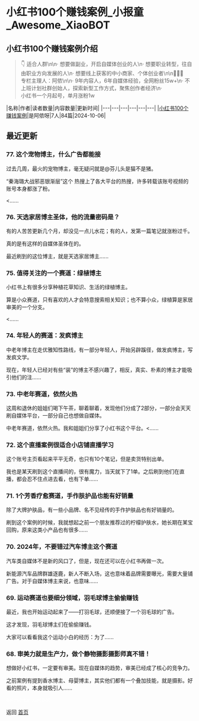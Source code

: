 # 小红书100个赚钱案例_小报童_Awesome_XiaoBOT

## 小红书100个赚钱案例介绍
> 👇 适合人群\n\n· 想要做副业，开启自媒体创业的人\n· 想要职业转型，往自由职业方向发展的人\n· 想要线上获客的中小商家、个体创业者\n\n👩🏻‍🌾  
专栏主理人：阿侬\n\n· 9年内容人，6年自媒体经验，全网粉丝15w+\n· 不上班计划社群创始人，探索新型工作方式，聚焦创作者经济\n·  
小红书一个月起号，单月涨粉1w  
  


|名称|作者|读者数量|内容数量|更新时间|
|---|---|---|---|---|---|
|[小红书100个赚钱案例](https://xiaobot.net/p/bushangban001?refer=0b133df9-27dc-423b-8101-639049001c13)|是阿侬呀|7人|84篇|2024-10-06|

## 最近更新
### 77\. 这个宠物博主，什么广告都能接

过去几周，最火的宠物博主，毫无疑问就是@芬儿头是猫不是猪。

“秦海璐大战邪恶银渐层”这个 热搜上了各大平台的热搜，许多转载该账号视频的账号本身都涨了粉。

<......

### 76\. 天选家居博主圣体，他的流量密码是？

有的人苦苦更新几个月，却没见一点儿水花；有的人，发第一篇笔记就涨粉过千。

真的是有这样的自媒体圣体在的。

最近刷到的这位博主，就是天选家居博主......

### 75\. 值得关注的一个赛道：绿植博主

小红书上有很多分享种植花草知识、生活的绿植博主。

算是小众赛道，只有喜欢的人才会特意搜索相关知识；也不算小众，绿植算是家居审美的一个分支。

<......

### 74\. 年轻人的赛道：发疯博主

中老年博主在走优雅知性路线，有一部分年轻人，开始另辟蹊径，做发疯博主，写发疯文学。

现在，年轻人已经对有些“装”的博主不感兴趣了，相反，真实、朴素的博主才能吸引他们的注......

### 73\. 中老年赛道，依然火热

这周和退休的姐姐们喝下午茶，聊着聊着，发现他们分成了2部分，一部分会天天刷自媒体平台，一部分自己也想做自媒体。

中老年赛道，依然火热。我和姐姐们分享了小红书这个平台。<......

### 72\. 这个直播案例很适合小店铺直播学习

这个账号主页看起来平平无奇，也只有10个笔记，但是卖货特别出单。

我也是某天刷到这个直播间的，很有魔力，当天就下了1单。之后刷到他们在直播，都会忍不住点进去看，也有下单......

### 71\. 1个芳香疗愈赛道，手作肤护品也能有好销量

除了大牌护肤品，有一些小品牌、名不见经传的手作护肤品也有好销量的。

刷到这个案例的时候，我就想起之前一个朋友推荐过的柠檬护肤水，她长期在某宝回购，原来这类小产品也有很多......

### 70\. 2024年，不要错过汽车博主这个赛道

汽车类自媒体不是新的风口了，但是，现在还可以在小红书再做一次。

新能源汽车品牌群雄逐鹿，新人不断入场，这也意味着品牌需要曝光，需要大量铺广告。对于自媒体博主来说，也意味......

### 69\. 运动赛道也要细分领域，羽毛球博主偷偷赚钱

最近，我也开始运动起来了——打羽毛球，还顺便接了一个羽毛球的广告。

这才发现，羽毛球博主们在偷偷赚钱。

大家可以看看我这个运动小白的经历：为了......

### 68\. 审美力就是生产力，做个静物摄影摄影师真不错！

想做好小红书，一定要有审美。现在自媒体的趋势，审美已经成了核心的竞争力。

之前案例有提到香水博主、母婴博主，其实他们都有一个叠加技能，就是摄影。好看的照片，本身就吸引人......


<a href="https://github.com/Reno9527/awesome-xiaobot" style="color: white; text-decoration: none;">awesome-xiaobot</a>

返回 [首页](../README.md)
